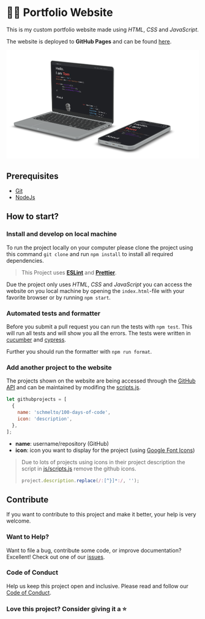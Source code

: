 # :man_technologist: Portfolio Website

This is my custom portfolio website made using _HTML_, _CSS_ and _JavaScript_.

The website is deployed to **GitHub Pages** and can be found [here](https://schmelto.github.io/Portfolio/).

![portfolio](./assets/demo.png)

## Prerequisites

- [Git](https://git-scm.com/)
- [NodeJs](https://nodejs.org/)

## How to start?

### Install and develop on local machine

To run the project locally on your computer please clone the project using this command `git clone` and run `npm install` to install all required dependencies.

> This Project uses **[ESLint](https://eslint.org/)** and **[Prettier](https://prettier.io/)**.

Due the project only uses _HTML_, _CSS_ and _JavaScript_ you can access the website on you local machine by opening the `index.html`-file with your favorite browser or by running `npm start`.

### Automated tests and formatter

Before you submit a pull request you can run the tests with `npm test`. This will run all tests and will show you all the errors. The tests were written in [cucumber](https://cucumber.io/) and [cypress](https://www.cypress.io/).

Further you should run the formatter with `npm run format`.

### Add another project to the website

The projects shown on the website are being accessed through the [GitHub API](https://docs.github.com/en/rest) and can be maintained by modifing the [scripts.js](./js/scripts.js).

```js
let githubprojects = [
  {
    name: 'schmelto/100-days-of-code',
    icon: 'description',
  },
];
```

- **name**: username/repository (GitHub)
- **icon**: icon you want to display for the project (using [Google Font Icons](https://fonts.google.com/icons))

> Due to lots of projects using icons in their project description the script in [js/scripts.js](./js/scripts.js) remove the github icons.
>
> ```js
> project.description.replace(/:[^}]*:/, '');
> ```

## Contribute

If you want to contribute to this project and make it better, your help is very welcome.

### Want to Help?

Want to file a bug, contribute some code, or improve documentation? Excellent! Check out one of our [issues](https://github.com/schmelto/Portfolio/issues).

### Code of Conduct

Help us keep this project open and inclusive. Please read and follow our [Code of Conduct](./CODE_OF_CONDUCT.md).

### Love this project? Consider giving it a ⭐
